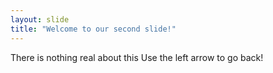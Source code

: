 ```yaml
---
layout: slide
title: "Welcome to our second slide!"
---
```

There is nothing real about this
Use the left arrow to go back!
